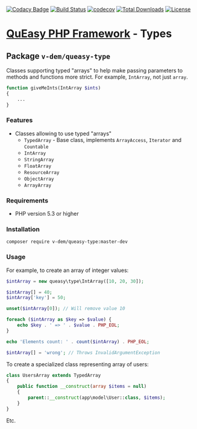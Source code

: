 [![Codacy Badge](https://api.codacy.com/project/badge/Grade/0d4762b3b45e48c69d13687cd786e0ca)](https://app.codacy.com/manual/v-dem/queasy-db?utm_source=github.com&utm_medium=referral&utm_content=v-dem/queasy-db&utm_campaign=Badge_Grade_Dashboard)
[![Build Status](https://travis-ci.com/v-dem/queasy-type.svg?branch=master)](https://travis-ci.com/v-dem/queasy-type)
[![codecov](https://codecov.io/gh/v-dem/queasy-type/branch/master/graph/badge.svg)](https://codecov.io/gh/v-dem/queasy-type)
[![Total Downloads](https://poser.pugx.org/v-dem/queasy-type/downloads)](https://packagist.org/packages/v-dem/queasy-type)
[![License](https://poser.pugx.org/v-dem/queasy-type/license)](https://packagist.org/packages/v-dem/queasy-type)

# [QuEasy PHP Framework](https://github.com/v-dem/queasy-framework/) - Types

## Package `v-dem/queasy-type`

Classes supporting typed "arrays" to help make passing parameters to methods and functions more strict. For example, `IntArray`, not just `array`.

```php
function giveMeInts(IntArray $ints)
{
    ...
}
```

### Features

* Classes allowing to use typed "arrays"
    * `TypedArray` - Base class, implements `ArrayAccess`, `Iterator` and `Countable`
    * `IntArray`
    * `StringArray`
    * `FloatArray`
    * `ResourceArray`
    * `ObjectArray`
    * `ArrayArray`

### Requirements

*   PHP version 5.3 or higher

### Installation

    composer require v-dem/queasy-type:master-dev

### Usage

For example, to create an array of integer values:

```php
$intArray = new queasy\type\IntArray([10, 20, 30]);

$intArray[] = 40;
$intArray['key'] = 50;

unset($intArray[0]); // Will remove value 10

foreach ($intArray as $key => $value) {
    echo $key . ' => ' . $value . PHP_EOL;
}

echo 'Elements count: ' . count($intArray) . PHP_EOL;

$intArray[] = 'wrong'; // Throws InvalidArgumentException
```

To create a specialized class representing array of users:

```php
class UsersArray extends TypedArray
{
    public function __construct(array $items = null)
    {
        parent::__construct(app\model\User::class, $items);
    }
}
```

Etc.

